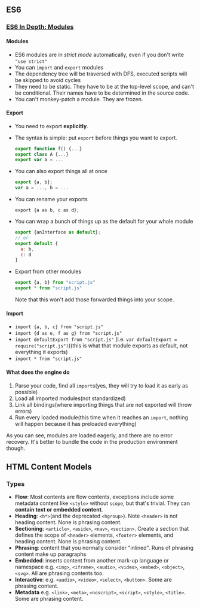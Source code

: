 ## ES6

### [ES6 In Depth: Modules](https://hacks.mozilla.org/2015/08/es6-in-depth-modules/)

#### Modules

* ES6 modules are in *strict mode* automatically, even if you don't write `"use strict"`
* You can `import` and `export` modules
* The dependency tree will be traversed with DFS, executed scripts will be skipped to avoid cycles
* They need to be static. They have to be at the top-level scope, and can't be conditional. Their names have to be determined in the source code.
* You can't monkey-patch a module. They are frozen.

#### Export

* You need to export **explicitly**.
* The syntax is simple: put `export` before things you want to export.

  ```javascript
  export function f() {...}
  export class A {...}
  export var a = ...
  ```
* You can also export things all at once

  ```javascript
  export {a, b};
  var a = ..., b = ...
  ```
* You can rename your exports

  ```
  export {a as b, c as d};
  ```
* You can wrap a bunch of things up as the default for your whole module

  ```javascript
  export {anInterface as default};
  // or
  export default {
    a: b,
    c: d
  }
  ```
* Export from other modules

  ```javascript
  export {a, b} from "script.js"
  export * from "script.js"
  ```
  Note that this won't add those forwarded things into your scope.

#### Import

* `import {a, b, c} from "script.js"`
* `import {d as e, f as g} from "script.js"`
* `import defaultExport from "script.js"` (i.e. `var defaultExport = require("script.js")`)(this is what that module exports as default, not everything it exports)
* `import * from "script.js"`

#### What does the engine do

1. Parse your code, find all `import`s(yes, they will try to load it as early as possible)
2. Load all imported modules(not standardized)
3. Link all bindings(where importing things that are not exported will throw errors)
4. Run every loaded module(this time when it reaches an `import`, nothing will happen because it has preloaded everything)

As you can see, modules are loaded eagerly, and there are no error recovery. It's better to bundle the code in the production environment though.

## HTML Content Models

### Types

* **Flow**: Most contents are flow contents, exceptions include some metadata content like `<style>` without `scope`, but that's trivial. They can **contain text or embedded content**.
* **Heading**: `<h*>`(and the deprecated `<hgroup>`). Note `<header>` is not heading content. None is phrasing content.
* **Sectioning**: `<article>`, `<aside>`, `<nav>`, `<section>`. Create a section that defines the scope of  `<header>` elements, `<footer>` elements, and heading content. None is phrasing content.
* **Phrasing**: content that you normally consider "inlined". Runs of phrasing content make up paragraphs
* **Embedded**: inserts content from another mark-up language or namespace e.g. `<img>`, `<iframe>`, `<audio>`, `<video>`, `<embed>`, `<object>`, `<svg>`. All are phrasing contents too.
* **Interactive**: e.g. `<audio>`, `<video>`, `<select>`, `<button>`. Some are phrasing content.
* **Metadata** e.g. `<link>`, `<meta>`, `<noscript>`, `<script>`, `<style>`, `<title>`. Some are phrasing content.
